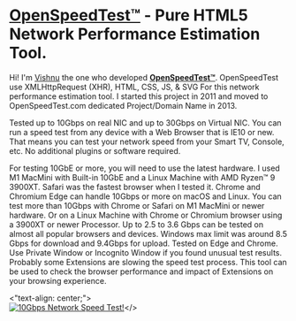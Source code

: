 # **[OpenSpeedTest™️](https://openspeedtest.com)** -  Pure HTML5 Network Performance Estimation Tool.

Hi! I'm [Vishnu](https://vishnu.pro) the one who developed **[OpenSpeedTest™️](https://openspeedtest.com)**. OpenSpeedTest use XMLHttpRequest (XHR), HTML, CSS, JS, & SVG For this network performance estimation tool. I started this project in 2011 and moved to OpenSpeedTest.com dedicated Project/Domain Name in 2013.

Tested up to 10Gbps on real NIC and up to 30Gbps on Virtual NIC. You can run a speed test from any device with a Web Browser that is IE10 or new. That means you can test your network speed from your Smart TV, Console, etc. No additional plugins or software required.


For testing 10GbE or more, you will need to use the latest hardware. I used M1 MacMini with Built-in 10GbE and a Linux Machine with AMD Ryzen™ 9 3900XT. Safari was the fastest browser when I tested it. Chrome and Chromium Edge can handle 10Gbps or more on macOS and Linux. You can test more than 10Gbps with Chrome or Safari on M1 MacMini or newer hardware. Or on a Linux Machine with Chrome or Chromium browser using a 3900XT or newer Processor. Up to 2.5 to 3.6 Gbps can be tested on almost all popular browsers and devices. Windows max limit was around 8.5 Gbps for download and 9.4Gbps for upload. Tested on Edge and Chrome. Use Private Window or Incognito Window if you found unusual test results. Probably some Extensions are slowing the speed test process. This tool can be used to check the browser performance and impact of Extensions on your browsing experience.

<"text-align: center;">   
[![10Gbps Network Speed Test!](https://openspeedtest.com/images/Docker_youtube_icon.jpg)](https://www.youtube.com/embed/wpXMxh3FfXE "10Gbps Network Speed Test!")</> 
